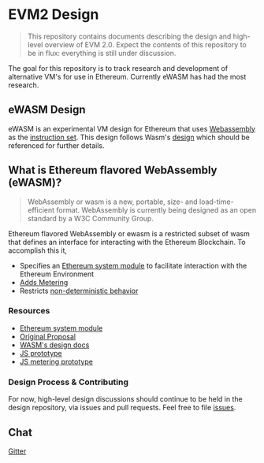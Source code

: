 # EVM2 Design
> This repository contains documents describing the design and high-level overview of EVM 2.0. Expect the contents of this repository to be in flux: everything is still under discussion.

The goal for this repository is to track research and development of alternative VM's for use in Ethereum. Currently eWASM has had the most research.

## eWASM Design 

eWASM is an experimental VM design for Ethereum that uses [Webassembly](https://github.com/WebAssembly/design) as the [instruction set](https://en.wikipedia.org/wiki/Instruction_set). This design follows Wasm's [design](https://github.com/WebAssembly/design) which should be referenced for further details.

## What is Ethereum flavored WebAssembly (eWASM)?

> WebAssembly or wasm is a new, portable, size- and load-time-efficient format. WebAssembly is currently being designed as an open standard by a W3C Community Group.

Ethereum flavored WebAssembly or ewasm is a restricted subset of wasm that defines an interface for interacting with the Ethereum Blockchain. To accomplish this it,

* Specifies an [Ethereum system module](https://github.com/ethereum/evm2.0-design/blob/master/eth_interface.md) to facilitate interaction with the Ethereum Environment
* [Adds Metering](https://github.com/ethereum/evm2.0-design/blob/master/metering.md)
* Restricts [non-deterministic behavior](https://github.com/WebAssembly/design/blob/master/Nondeterminism.md)

### Resources

* [Ethereum system module](./eth_interface.md)
* [Original Proposal](https://github.com/ethereum/EIPs/issues/48)
* [WASM's design docs](https://github.com/WebAssembly/design)
* [JS prototype](https://github.com/ethereumjs/ewasm-kernel)
* [JS metering prototype](https://github.com/wanderer/wasm-metering)

### Design Process & Contributing
For now, high-level design discussions should continue to be held in the design repository, via issues and pull requests. Feel free to file [issues](https://github.com/ethereum/ewasm-design/issues).

## Chat
[Gitter](https://gitter.im/ethereum/ewasm-design)
